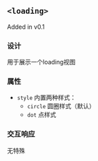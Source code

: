 ## `<loading>`

Added in v0.1

### 设计

用于展示一个loading视图

### 属性

- `style` 内置两种样式：
  - `circle` 圆圈样式（默认）
  - `dot` 点样式

### 交互响应

无特殊